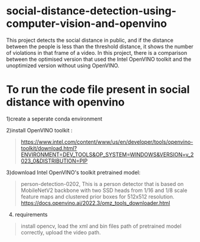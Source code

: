# social-distance-detection-using-computer-vision-and-openvino
This project detects the social distance in public, and if the distance between the people is less than the threshold distance, it shows the number of violations in that frame of a video. In this project, there is a comparison between the optimised version that used the Intel OpenVINO toolkit and the unoptimized version without using OpenVINO.
# To run the code file present in social distance with openvino 
1)create a seperate conda environment

2)install OpenVINO toolkit :
>https://www.intel.com/content/www/us/en/developer/tools/openvino-toolkit/download.html?ENVIRONMENT=DEV_TOOLS&OP_SYSTEM=WINDOWS&VERSION=v_2023_0&DISTRIBUTION=PIP

3)download Intel OpenVINO's toolkit pretrained model:
>person-detection-0202,
>This is a person detector that is based on MobileNetV2 backbone with two SSD heads from 1/16 and 1/8 scale feature maps and clustered prior boxes for 512x512 resolution.
>https://docs.openvino.ai/2022.3/omz_tools_downloader.html
>

4) requirements
>install opencv,
>load the xml and bin files path of pretrained model correctly,
>upload the video path.

